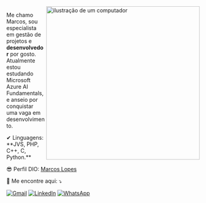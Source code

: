 <img src="https://raw.githubusercontent.com/MicaelliMedeiros/micaellimedeiros/master/image/computer-illustration.png" alt="ilustração de um computador" min-width="400px" max-width="400px" width="400px" align="right">

<p align="left"> 
  Me chamo Marcos, sou especialista em gestão de projetos e <strong>desenvolvedor</strong> por gosto.
  Atualmente estou estudando Microsoft Azure AI Fundamentals, e anseio por conquistar uma vaga em desenvolvimento.
</p>

<p align="left">
  ✔ Linguagens: **JVS, PHP, C++, C, Python.**
</p>

<p align="left">
 😎 Perfil DIO: <a href="https://www.dio.me/users/m_vd2prog" title="DigitalInovationOne">Marcos Lopes</a>
</p>

<p align="left">
  💌 Me encontre aqui: ⤵️
</p>

<p align="left">
  <a href="m.vd2prog@gmail.comm" title="Gmail">
  <img src="https://img.shields.io/badge/-Gmail-FF0000?style=flat-square&labelColor=FF0000&logo=gmail&logoColor=white&link=m.vd2prog@gmail.comm" alt="Gmail"/></a>
  <a href="https://www.linkedin.com/in/marcoslopeswebdeveloper/" title="LinkedIn">
  <img src="https://img.shields.io/badge/-Linkedin-0e76a8?style=flat-square&logo=Linkedin&logoColor=white&link=https://www.linkedin.com/in/marcoslopeswebdeveloper/" alt="LinkedIn"/></a>
  <a href="https://wa.me/5521991019113" title="WhatsApp">
  <img src="https://img.shields.io/badge/-WhatsApp-25d366?style=flat-square&labelColor=25d366&logo=whatsapp&logoColor=white&link=https://wa.me/5521991019113" alt="WhatsApp"/></a>

</p>

